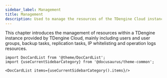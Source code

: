 ```yaml
---
sidebar_label: Management
title: Management
description: Used to manage the resources of the TDengine Cloud instance.
---
```


This chapter introduces the management of resources within a TDengine instance provided by TDengine Cloud, mainly including users and user groups, backup tasks, replication tasks, IP whitelisting  and operation logs resources.

```mdx-code-block
import DocCardList from '@theme/DocCardList';
import {useCurrentSidebarCategory} from '@docusaurus/theme-common';

<DocCardList items={useCurrentSidebarCategory().items}/>
```
